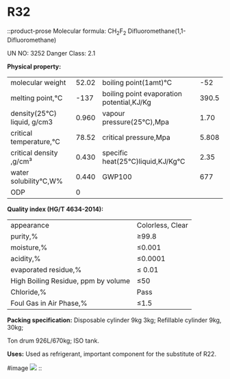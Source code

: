 # R32

::product-prose
Molecular formula: CH<sub>2</sub>F<sub>2</sub> Difluoromethane(1,1-Difluoromethane)

UN NO: 3252      Danger Class: 2.1

**Physical property:**

|                            |       |                                           |       |
|----------------------------|-------|-------------------------------------------|-------|
| molecular weight           | 52.02 | boiling point(1amt)℃                      | -52   |
| melting point,℃            | -137  | boiling point evaporation potential,KJ/Kg | 390.5 |
| density(25℃) liquid, g/cm3 | 0.960 | vapour pressure(25℃),Mpa                  | 1.70  |
| critical temperature,℃     | 78.52 | critical pressure,Mpa                     | 5.808 |
| critical density ,g/cm³    | 0.430 | specific heat(25℃)liquid,KJ/Kg℃           | 2.35  |
| water solubility℃,W%       | 0.440 | GWP100                                    | 677   |
| ODP                        | 0     |                                           |       |

**Quality index (HG/T 4634-2014):**

|                                     |                  |
|-------------------------------------|------------------|
| appearance                          | Colorless, Clear |
| purity,%                            | ≥99.8            |
| moisture,%                          | ≤0.001           |
| acidity,%                           | ≤0.0001          |
| evaporated residue,%                | ≤ 0.01           |
| High Boiling Residue, ppm by volume | ≤50              |
| Chloride,%                          | Pass             |
| Foul Gas in Air Phase,%             | ≤1.5             |

**Packing specification:** Disposable cylinder 9kg 3kg; Refillable cylinder 9kg, 30kg;

Ton drum 926L/670kg; ISO tank.

**Uses:** Used as refrigerant, important component for the substitute of R22.

#image
![](/product/r32.jpg)
::
